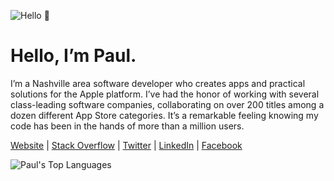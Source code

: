 ![Hello 👋](https://i.imgur.com/P0SiUoU.jpg)

Hello, I’m Paul.
===

I’m a Nashville area software developer who creates apps and practical solutions for the Apple platform. I’ve had the honor of working with several class-leading software companies, collaborating on over 200 titles among a dozen different App Store categories. It’s a remarkable feeling knowing my code has been in the hands of more than a million users.

[Website](https://adams.io) | [Stack Overflow](https://stackoverflow.com/story/pkadams67) | [Twitter](https://www.twitter.com/pkadams67) | [LinkedIn](https://www.linkedin.com/in/pkadams67) | [Facebook](http://facebook.com/pkadams67)

![Paul's Top Languages](https://github-readme-stats.vercel.app/api/top-langs/?username=pkadams67&layout=compact)
